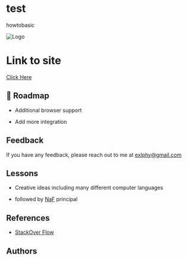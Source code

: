# test

howtobasic

![Logo](.png)

# Link to site 

[Click Here](.html)


## 🚀 Roadmap

- Additional browser support

- Add more integration

  
## Feedback

If you have any feedback, please reach out to me at exlphy@gmail.com


## Lessons

- Creative ideas including many different computer languages

- followed by [NaF](https://m1a7x2y9.github.io/NF/) principal 


## References

- [StackOver Flow](https://stackoverflow.com/)



## Authors

